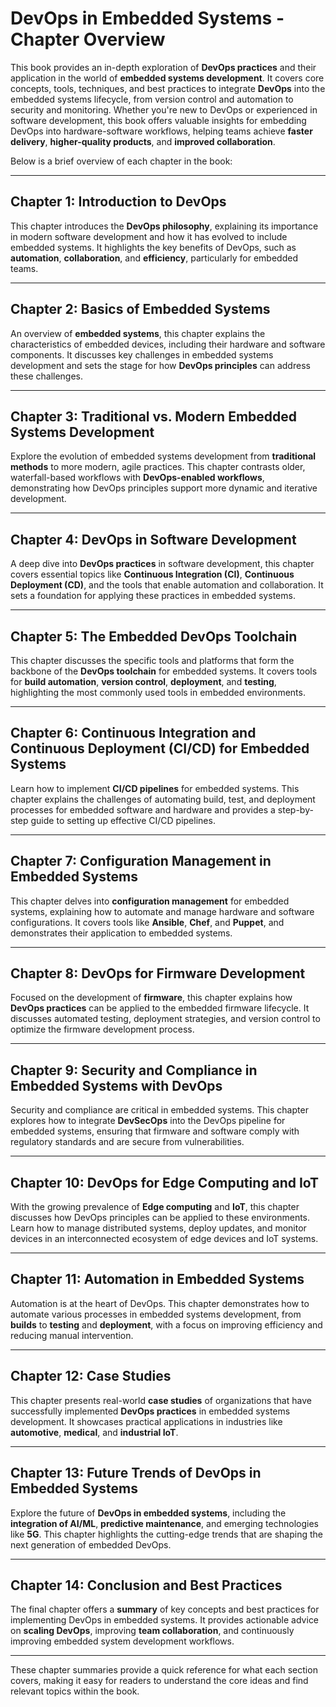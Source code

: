 # DevOps in Embedded Systems - Chapter Overview

This book provides an in-depth exploration of **DevOps practices** and their application in the world of **embedded systems development**. It covers core concepts, tools, techniques, and best practices to integrate **DevOps** into the embedded systems lifecycle, from version control and automation to security and monitoring. Whether you're new to DevOps or experienced in software development, this book offers valuable insights for embedding DevOps into hardware-software workflows, helping teams achieve **faster delivery**, **higher-quality products**, and **improved collaboration**.

Below is a brief overview of each chapter in the book:

---

## Chapter 1: **Introduction to DevOps**
This chapter introduces the **DevOps philosophy**, explaining its importance in modern software development and how it has evolved to include embedded systems. It highlights the key benefits of DevOps, such as **automation**, **collaboration**, and **efficiency**, particularly for embedded teams.

---

## Chapter 2: **Basics of Embedded Systems**
An overview of **embedded systems**, this chapter explains the characteristics of embedded devices, including their hardware and software components. It discusses key challenges in embedded systems development and sets the stage for how **DevOps principles** can address these challenges.

---

## Chapter 3: **Traditional vs. Modern Embedded Systems Development**
Explore the evolution of embedded systems development from **traditional methods** to more modern, agile practices. This chapter contrasts older, waterfall-based workflows with **DevOps-enabled workflows**, demonstrating how DevOps principles support more dynamic and iterative development.

---

## Chapter 4: **DevOps in Software Development**
A deep dive into **DevOps practices** in software development, this chapter covers essential topics like **Continuous Integration (CI)**, **Continuous Deployment (CD)**, and the tools that enable automation and collaboration. It sets a foundation for applying these practices in embedded systems.

---

## Chapter 5: **The Embedded DevOps Toolchain**
This chapter discusses the specific tools and platforms that form the backbone of the **DevOps toolchain** for embedded systems. It covers tools for **build automation**, **version control**, **deployment**, and **testing**, highlighting the most commonly used tools in embedded environments.

---

## Chapter 6: **Continuous Integration and Continuous Deployment (CI/CD) for Embedded Systems**
Learn how to implement **CI/CD pipelines** for embedded systems. This chapter explains the challenges of automating build, test, and deployment processes for embedded software and hardware and provides a step-by-step guide to setting up effective CI/CD pipelines.

---

## Chapter 7: **Configuration Management in Embedded Systems**
This chapter delves into **configuration management** for embedded systems, explaining how to automate and manage hardware and software configurations. It covers tools like **Ansible**, **Chef**, and **Puppet**, and demonstrates their application to embedded systems.

---

## Chapter 8: **DevOps for Firmware Development**
Focused on the development of **firmware**, this chapter explains how **DevOps practices** can be applied to the embedded firmware lifecycle. It discusses automated testing, deployment strategies, and version control to optimize the firmware development process.

---

## Chapter 9: **Security and Compliance in Embedded Systems with DevOps**
Security and compliance are critical in embedded systems. This chapter explores how to integrate **DevSecOps** into the DevOps pipeline for embedded systems, ensuring that firmware and software comply with regulatory standards and are secure from vulnerabilities.

---

## Chapter 10: **DevOps for Edge Computing and IoT**
With the growing prevalence of **Edge computing** and **IoT**, this chapter discusses how DevOps principles can be applied to these environments. Learn how to manage distributed systems, deploy updates, and monitor devices in an interconnected ecosystem of edge devices and IoT systems.

---

## Chapter 11: **Automation in Embedded Systems**
Automation is at the heart of DevOps. This chapter demonstrates how to automate various processes in embedded systems development, from **builds** to **testing** and **deployment**, with a focus on improving efficiency and reducing manual intervention.

---

## Chapter 12: **Case Studies**
This chapter presents real-world **case studies** of organizations that have successfully implemented **DevOps practices** in embedded systems development. It showcases practical applications in industries like **automotive**, **medical**, and **industrial IoT**.

---

## Chapter 13: **Future Trends of DevOps in Embedded Systems**
Explore the future of **DevOps in embedded systems**, including the **integration of AI/ML**, **predictive maintenance**, and emerging technologies like **5G**. This chapter highlights the cutting-edge trends that are shaping the next generation of embedded DevOps.

---

## Chapter 14: **Conclusion and Best Practices**
The final chapter offers a **summary** of key concepts and best practices for implementing DevOps in embedded systems. It provides actionable advice on **scaling DevOps**, improving **team collaboration**, and continuously improving embedded system development workflows.

---

These chapter summaries provide a quick reference for what each section covers, making it easy for readers to understand the core ideas and find relevant topics within the book.
